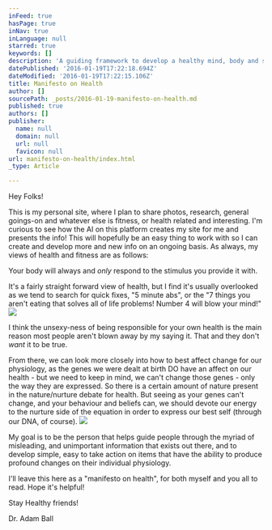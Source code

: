 ```yaml
---
inFeed: true
hasPage: true
inNav: true
inLanguage: null
starred: true
keywords: []
description: 'A guiding framework to develop a healthy mind, body and spirit'
datePublished: '2016-01-19T17:22:18.694Z'
dateModified: '2016-01-19T17:22:15.106Z'
title: Manifesto on Health
author: []
sourcePath: _posts/2016-01-19-manifesto-on-health.md
published: true
authors: []
publisher:
  name: null
  domain: null
  url: null
  favicon: null
url: manifesto-on-health/index.html
_type: Article

---
```

Hey Folks!

This is my personal site, where I plan to share photos, research, general goings-on and whatever else is fitness, or health related and interesting.  I'm curious to see how the AI on this platform creates my site for me and presents the info!  This will hopefully be an easy thing to work with so I can create and develop more and new info on an ongoing basis.  As always, my views of health and fitness are as follows:

Your body will always and _only_ respond to the stimulus you provide it with.  

It's a fairly straight forward view of health, but I find it's usually overlooked as we tend to search for quick fixes, "5 minute abs", or the "7 things you aren't eating that solves all of life problems!  Number 4 will blow your mind!"  ![](https://the-grid-user-content.s3-us-west-2.amazonaws.com/a7facc30-3370-4043-95aa-8e3b76b75446.JPG)

I think the unsexy-ness of being responsible for your own health is the main reason most people aren't blown away by my saying it.  That and they don't _want_ it to be true.  

From there, we can look more closely into how to best affect change for our physiology, as the genes we were dealt at birth DO have an affect on our health - but we need to keep in mind, we can't change those genes - only the way they are expressed.  So there is a certain amount of nature present in the nature/nurture debate for health.  But seeing as your genes can't change, and your behaviour and beliefs can, we should devote our energy to the nurture side of the equation in order to express our best self (through our DNA, of course). ![](https://the-grid-user-content.s3-us-west-2.amazonaws.com/3e4d8181-5ba8-4432-b99a-5e528e3f224a.JPG)

My goal is to be the person that helps guide people through the myriad of misleading, and unimportant information that exists out there, and to develop simple, easy to take action on items that have the ability to produce profound changes on their individual physiology.  

I'll leave this here as a "manifesto on health", for both myself and you all to read.  Hope it's helpful!

Stay Healthy friends!

Dr. Adam Ball